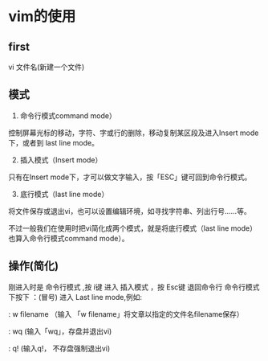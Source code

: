 # vim的使用
## first
vi 文件名(新建一个文件)
## 模式
1) 命令行模式command mode）

控制屏幕光标的移动，字符、字或行的删除，移动复制某区段及进入Insert mode下，或者到 last line mode。

2) 插入模式（Insert mode）

只有在Insert mode下，才可以做文字输入，按「ESC」键可回到命令行模式。

3) 底行模式（last line mode）

将文件保存或退出vi，也可以设置编辑环境，如寻找字符串、列出行号……等。

不过一般我们在使用时把vi简化成两个模式，就是将底行模式（last line mode）也算入命令行模式command mode）。
## 操作(简化)
刚进入时是 命令行模式 ,按 i键 进入 插入模式 ，按 Esc键 退回命令行
命令行模式下按下 ：(冒号) 进入 Last line mode,例如:

: w filename （输入 「w filename」将文章以指定的文件名filename保存）

: wq (输入「wq」，存盘并退出vi)

: q! (输入q!， 不存盘强制退出vi)